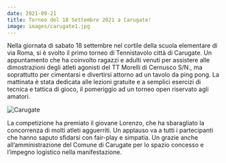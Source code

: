 ```yaml
---
date: 2021-09-21
title: Torneo del 18 Settembre 2021 a Carugate!
image: images/carugate1.jpg
---
```


Nella giornata di sabato 18 settembre nel cortile della scuola elementare di via Roma, si è svolto il primo torneo di Tennistavolo città di Carugate.
Un appuntamento che ha coinvolto ragazzi e adulti venuti per assistere alle dimostrazioni degli atleti agonisti del TT Morelli di Cernusco S/N., ma soprattutto per cimentarsi e divertirsi attorno ad un tavolo da ping pong.
La mattinata è stata dedicata alle lezioni gratuite e a semplici esercizi di tecnica e tattica di gioco, il pomeriggio ad un torneo open
riservato agli amatori.

![Carugate](/images/carugate2.jpg)

La competizione ha premiato il giovane Lorenzo, che ha sbaragliato la concorrenza di molti atleti agguerriti. Un applauso va a tutti i partecipanti che hanno saputo sfidarsi con fair-play e simpatia.
Un grazie anche all’amministrazione del Comune di Carugate per lo spazio concesso e l’impegno logistico nella manifestazione.